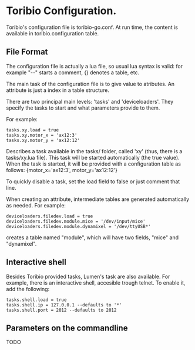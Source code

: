 # Toribio Configuration.

Toribio's configuration file is toribio-go.conf. At run time, the content
is available in toribio.configuration table.

## File Format

The configuration file is actually a lua file, so usual lua syntax is valid:
for example "--" starts a comment, {} denotes a table, etc.

The main task of the configuration file is to give value to atributes. An 
attribute is just a index in a table structure.

There are two principal main levels: 'tasks' and 'deviceloaders'. They specify
the tasks to start and what parameters provide to them.

For example:

    tasks.xy.load = true
    tasks.xy.motor_x = 'ax12:3'
    tasks.xy.motor_y = 'ax12:12'

Describes a task available in the tasks/ folder, called 'xy' (thus, there
is a tasks/xy.lua file). This task will be started automatically (the true 
value). When the task is started, it will be provided with a configuration
table as follows: {motor\_x='ax12:3', motor\_y='ax12:12'}

To quickly disable a task, set the load field to false or just comment that
line.

When creating an attribute, intermediate tables are generated automatically
as needed. For example:

    deviceloaders.filedev.load = true
    deviceloaders.filedev.module.mice = '/dev/input/mice'
    deviceloaders.filedev.module.dynamixel = '/dev/ttyUSB*'

creates a table named "module", which will have two fields, "mice" and 
"dynamixel".

## Interactive shell

Besides Toribio provided tasks, Lumen's task are also available. For example, 
there is an interactive shell, accesible trough telnet. To 
enable it, add the following:

    tasks.shell.load = true
    tasks.shell.ip = 127.0.0.1 --defaults to '*'
    tasks.shell.port = 2012 --defaults to 2012


## Parameters on the commandline

TODO


